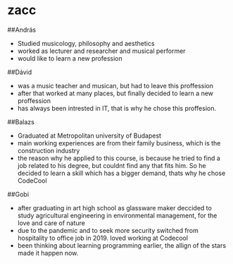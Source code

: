 # zacc

##András
- Studied musicology, philosophy and aesthetics 
- worked as lecturer and researcher and musical performer 
- would like to learn a new profession

##Dávid
- was a music teacher and musican, but had to leave this proffession 
- after that worked at many places, but finally decided to learn a new proffession
- has always been intrested in IT, that is why he chose this proffesion.

##Balazs
- Graduated at Metropolitan university of Budapest 
- main working experiences are from their family business, which is the construction industry 
- the reason why he applied to this course, is because he tried to find a job related to his degree, but couldnt find any that fits him. So he decided to learn a skill which has a bigger demand, thats why he chose CodeCool

##Gobi
- after graduating in art high school as glassware maker deccided to study agricultural engineering in environmental management, for the love and care of nature
- due to the pandemic and to seek more security switched from hospitality to office job in 2019. loved working at Codecool
- been thinking about learning programming earlier, the allign of the stars made it happen now. 